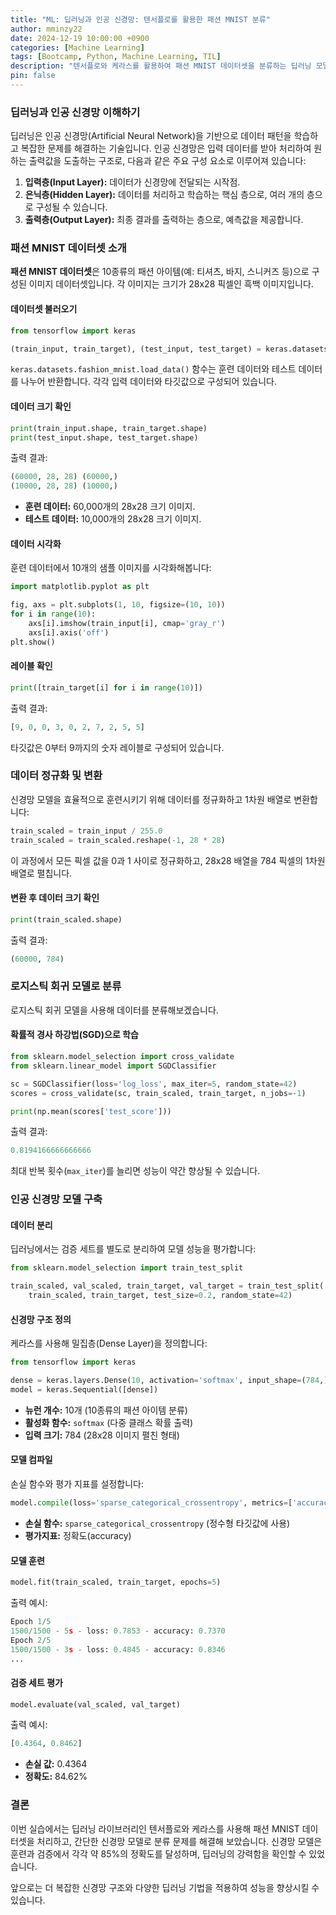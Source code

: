```yaml
---
title: "ML: 딥러닝과 인공 신경망: 텐서플로를 활용한 패션 MNIST 분류"
author: mminzy22
date: 2024-12-19 10:00:00 +0900
categories: [Machine Learning]
tags: [Bootcamp, Python, Machine Learning, TIL]
description: "텐서플로와 케라스를 활용하여 패션 MNIST 데이터셋을 분류하는 딥러닝 모델을 구축하고 평가하는 방법을 다룹니다."
pin: false
---
```




### 딥러닝과 인공 신경망 이해하기

딥러닝은 인공 신경망(Artificial Neural Network)을 기반으로 데이터 패턴을 학습하고 복잡한 문제를 해결하는 기술입니다. 인공 신경망은 입력 데이터를 받아 처리하여 원하는 출력값을 도출하는 구조로, 다음과 같은 주요 구성 요소로 이루어져 있습니다:

1. **입력층(Input Layer):** 데이터가 신경망에 전달되는 시작점.
2. **은닉층(Hidden Layer):** 데이터를 처리하고 학습하는 핵심 층으로, 여러 개의 층으로 구성될 수 있습니다.
3. **출력층(Output Layer):** 최종 결과를 출력하는 층으로, 예측값을 제공합니다.


### 패션 MNIST 데이터셋 소개

**패션 MNIST 데이터셋**은 10종류의 패션 아이템(예: 티셔츠, 바지, 스니커즈 등)으로 구성된 이미지 데이터셋입니다. 각 이미지는 크기가 28x28 픽셀인 흑백 이미지입니다.

#### 데이터셋 불러오기

```python
from tensorflow import keras

(train_input, train_target), (test_input, test_target) = keras.datasets.fashion_mnist.load_data()
```

`keras.datasets.fashion_mnist.load_data()` 함수는 훈련 데이터와 테스트 데이터를 나누어 반환합니다. 각각 입력 데이터와 타깃값으로 구성되어 있습니다.

#### 데이터 크기 확인

```python
print(train_input.shape, train_target.shape)
print(test_input.shape, test_target.shape)
```

출력 결과:

```python
(60000, 28, 28) (60000,)
(10000, 28, 28) (10000,)
```

- **훈련 데이터:** 60,000개의 28x28 크기 이미지.
- **테스트 데이터:** 10,000개의 28x28 크기 이미지.

#### 데이터 시각화

훈련 데이터에서 10개의 샘플 이미지를 시각화해봅니다:

```python
import matplotlib.pyplot as plt

fig, axs = plt.subplots(1, 10, figsize=(10, 10))
for i in range(10):
    axs[i].imshow(train_input[i], cmap='gray_r')
    axs[i].axis('off')
plt.show()
```

#### 레이블 확인

```python
print([train_target[i] for i in range(10)])
```

출력 결과:

```python
[9, 0, 0, 3, 0, 2, 7, 2, 5, 5]
```

타깃값은 0부터 9까지의 숫자 레이블로 구성되어 있습니다.


### 데이터 정규화 및 변환

신경망 모델을 효율적으로 훈련시키기 위해 데이터를 정규화하고 1차원 배열로 변환합니다:

```python
train_scaled = train_input / 255.0
train_scaled = train_scaled.reshape(-1, 28 * 28)
```

이 과정에서 모든 픽셀 값을 0과 1 사이로 정규화하고, 28x28 배열을 784 픽셀의 1차원 배열로 펼칩니다.

#### 변환 후 데이터 크기 확인

```python
print(train_scaled.shape)
```

출력 결과:

```python
(60000, 784)
```


### 로지스틱 회귀 모델로 분류

로지스틱 회귀 모델을 사용해 데이터를 분류해보겠습니다.

#### 확률적 경사 하강법(SGD)으로 학습

```python
from sklearn.model_selection import cross_validate
from sklearn.linear_model import SGDClassifier

sc = SGDClassifier(loss='log_loss', max_iter=5, random_state=42)
scores = cross_validate(sc, train_scaled, train_target, n_jobs=-1)

print(np.mean(scores['test_score']))
```

출력 결과:

```python
0.8194166666666666
```

최대 반복 횟수(`max_iter`)를 늘리면 성능이 약간 향상될 수 있습니다.


### 인공 신경망 모델 구축

#### 데이터 분리

딥러닝에서는 검증 세트를 별도로 분리하여 모델 성능을 평가합니다:

```python
from sklearn.model_selection import train_test_split

train_scaled, val_scaled, train_target, val_target = train_test_split(
    train_scaled, train_target, test_size=0.2, random_state=42)
```

#### 신경망 구조 정의

케라스를 사용해 밀집층(Dense Layer)을 정의합니다:

```python
from tensorflow import keras

dense = keras.layers.Dense(10, activation='softmax', input_shape=(784,))
model = keras.Sequential([dense])
```

- **뉴런 개수:** 10개 (10종류의 패션 아이템 분류)
- **활성화 함수:** `softmax` (다중 클래스 확률 출력)
- **입력 크기:** 784 (28x28 이미지 펼친 형태)

#### 모델 컴파일

손실 함수와 평가 지표를 설정합니다:

```python
model.compile(loss='sparse_categorical_crossentropy', metrics=['accuracy'])
```

- **손실 함수:** `sparse_categorical_crossentropy` (정수형 타깃값에 사용)
- **평가지표:** 정확도(accuracy)

#### 모델 훈련

```python
model.fit(train_scaled, train_target, epochs=5)
```

출력 예시:

```python
Epoch 1/5
1500/1500 - 5s - loss: 0.7853 - accuracy: 0.7370
Epoch 2/5
1500/1500 - 3s - loss: 0.4845 - accuracy: 0.8346
...
```

#### 검증 세트 평가

```python
model.evaluate(val_scaled, val_target)
```

출력 예시:

```python
[0.4364, 0.8462]
```

- **손실 값:** 0.4364
- **정확도:** 84.62%


### 결론

이번 실습에서는 딥러닝 라이브러리인 텐서플로와 케라스를 사용해 패션 MNIST 데이터셋을 처리하고, 간단한 신경망 모델로 분류 문제를 해결해 보았습니다. 신경망 모델은 훈련과 검증에서 각각 약 85%의 정확도를 달성하며, 딥러닝의 강력함을 확인할 수 있었습니다.

앞으로는 더 복잡한 신경망 구조와 다양한 딥러닝 기법을 적용하여 성능을 향상시킬 수 있습니다.

